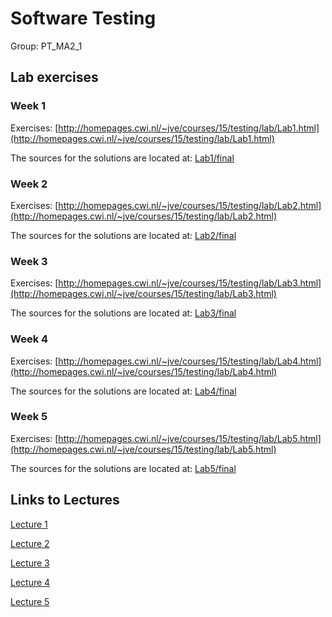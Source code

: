 # Software Testing
Group: PT\_MA2\_1

## Lab exercises

### Week 1
Exercises: [http://homepages.cwi.nl/~jve/courses/15/testing/lab/Lab1.html](http://homepages.cwi.nl/~jve/courses/15/testing/lab/Lab1.html)
 
The sources for the solutions are located at: [Lab1/final](Lab1/final)

### Week 2

Exercises: [http://homepages.cwi.nl/~jve/courses/15/testing/lab/Lab2.html](http://homepages.cwi.nl/~jve/courses/15/testing/lab/Lab2.html)  

The sources for the solutions are located at: [Lab2/final](Lab2/final)

### Week 3

Exercises: [http://homepages.cwi.nl/~jve/courses/15/testing/lab/Lab3.html](http://homepages.cwi.nl/~jve/courses/15/testing/lab/Lab3.html)  

The sources for the solutions are located at: [Lab3/final](Lab3/final)

### Week 4

Exercises: [http://homepages.cwi.nl/~jve/courses/15/testing/lab/Lab4.html](http://homepages.cwi.nl/~jve/courses/15/testing/lab/Lab4.html)  

The sources for the solutions are located at: [Lab4/final](Lab4/final)

### Week 5

Exercises: [http://homepages.cwi.nl/~jve/courses/15/testing/lab/Lab5.html](http://homepages.cwi.nl/~jve/courses/15/testing/lab/Lab5.html)  

The sources for the solutions are located at: [Lab5/final](Lab5/final)

## Links to Lectures
[Lecture 1](http://homepages.cwi.nl/~jve/courses/15/testing/lectures/Lecture1.html)

[Lecture 2](http://homepages.cwi.nl/~jve/courses/15/testing/lectures/Lecture2.html)

[Lecture 3](http://homepages.cwi.nl/~jve/courses/15/testing/lectures/Lecture3.html)
      
[Lecture 4](http://homepages.cwi.nl/~jve/courses/15/testing/lectures/Lecture4.html)

[Lecture 5](http://homepages.cwi.nl/~jve/courses/15/testing/lectures/Lecture5.html)